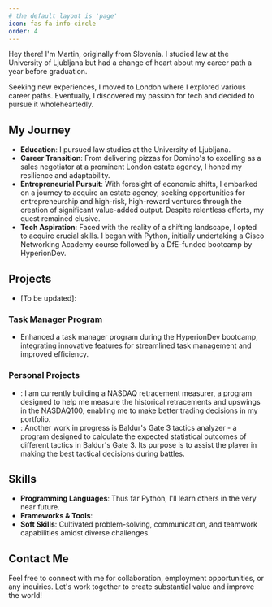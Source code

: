 ```yaml
---
# the default layout is 'page'
icon: fas fa-info-circle
order: 4
---
```


Hey there! I'm Martin, originally from Slovenia. I studied law at the University of Ljubljana but had a change of heart about my career path a year before graduation.

Seeking new experiences, I moved to London where I explored various career paths. Eventually, I discovered my passion for tech and decided to pursue it wholeheartedly.

## My Journey

- **Education**: I pursued law studies at the University of Ljubljana.
- **Career Transition**: From delivering pizzas for Domino's to excelling as a sales negotiator at a prominent London estate agency, I honed my resilience and adaptability.
- **Entrepreneurial Pursuit**: With foresight of economic shifts, I embarked on a journey to acquire an estate agency, seeking opportunities for entrepreneurship and high-risk, high-reward ventures through the creation of significant value-added output. Despite relentless efforts, my quest remained elusive.
- **Tech Aspiration**: Faced with the reality of a shifting landscape, I opted to acquire crucial skills. I began with Python, initially undertaking a Cisco Networking Academy course followed by a DfE-funded bootcamp by HyperionDev.

## Projects
- [To be updated]: 

### Task Manager Program
- Enhanced a task manager program during the HyperionDev bootcamp, integrating innovative features for streamlined task management and improved efficiency.

### Personal Projects
- : I am currently building a NASDAQ retracement measurer, a program designed to help me measure the historical retracements and upswings in the NASDAQ100, enabling me to make better trading decisions in my portfolio.
- : Another work in progress is Baldur's Gate 3 tactics analyzer - a program designed to calculate the expected statistical outcomes of different tactics in Baldur's Gate 3. Its purpose is to assist the player in making the best tactical decisions during battles.

## Skills

- **Programming Languages**: Thus far Python, I'll learn others in the very near future.
- **Frameworks & Tools**:
- **Soft Skills**: Cultivated problem-solving, communication, and teamwork capabilities amidst diverse challenges.

## Contact Me

Feel free to connect with me for collaboration, employment opportunities, or any inquiries. Let's work together to create substantial value and improve the world!
